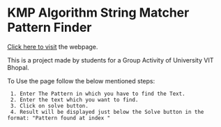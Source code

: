 # KMP Algorithm String Matcher Pattern Finder

<a href="">Click here to visit</a> the webpage.

This is a project made by students for a Group Activity of University VIT Bhopal.

To Use the page follow the below mentioned steps:

     1. Enter The Pattern in which you have to find the Text.
     2. Enter the text which you want to find.
     3. Click on solve button.
     4. Result will be displayed just below the Solve button in the format: "Pattern found at index "
     
     
